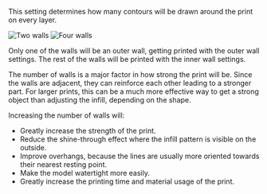 This setting determines how many contours will be drawn around the print on every layer.

![Two walls](wall_thickness_0.8.png)
![Four walls](wall_thickness_1.6.png)

Only one of the walls will be an outer wall, getting printed with the outer wall settings. The rest of the walls will be printed with the inner wall settings.

The number of walls is a major factor in how strong the print will be. Since the walls are adjacent, they can reinforce each other leading to a stronger part. For larger prints, this can be a much more effective way to get a strong object than adjusting the infill, depending on the shape.

Increasing the number of walls will:
* Greatly increase the strength of the print.
* Reduce the shine-through effect where the infill pattern is visible on the outside.
* Improve overhangs, because the lines are usually more oriented towards their nearest resting point.
* Make the model watertight more easily.
* Greatly increase the printing time and material usage of the print.
